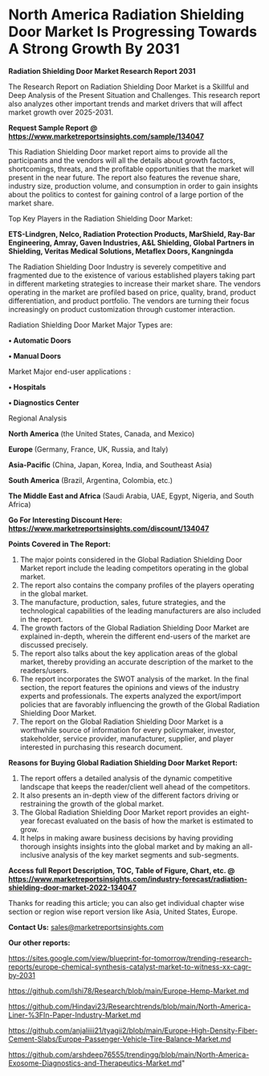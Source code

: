 # North America Radiation Shielding Door Market Is Progressing Towards A Strong Growth By 2031

<strong>Radiation Shielding Door Market Research Report 2031</strong>

The Research Report on Radiation Shielding Door Market is a Skillful and Deep Analysis of the Present Situation and Challenges. This research report also analyzes other important trends and market drivers that will affect market growth over 2025-2031.

<strong>Request Sample Report @ <a href=https://www.marketreportsinsights.com/sample/134047>https://www.marketreportsinsights.com/sample/134047</a></strong>

This Radiation Shielding Door market report aims to provide all the participants and the vendors will all the details about growth factors, shortcomings, threats, and the profitable opportunities that the market will present in the near future. The report also features the revenue share, industry size, production volume, and consumption in order to gain insights about the politics to contest for gaining control of a large portion of the market share.

Top Key Players in the Radiation Shielding Door Market:

<strong>ETS-Lindgren, Nelco, Radiation Protection Products, MarShield, Ray-Bar Engineering, Amray, Gaven Industries, A&L Shielding, Global Partners in Shielding, Veritas Medical Solutions, Metaflex Doors, Kangningda</strong>

The Radiation Shielding Door Industry is severely competitive and fragmented due to the existence of various established players taking part in different marketing strategies to increase their market share. The vendors operating in the market are profiled based on price, quality, brand, product differentiation, and product portfolio. The vendors are turning their focus increasingly on product customization through customer interaction.

Radiation Shielding Door Market Major Types are:

<strong>• Automatic Doors

• Manual Doors</strong>

Market Major end-user applications :

<strong>• Hospitals

• Diagnostics Center</strong>

Regional Analysis

</u><strong><b>North America</b></strong> (the United States, Canada, and Mexico)

<strong><b>Europe </b></strong>(Germany, France, UK, Russia, and Italy)

<strong><b>Asia-Pacific</b></strong> (China, Japan, Korea, India, and Southeast Asia)

<strong><b>South America</b></strong> (Brazil, Argentina, Colombia, etc.)

<strong><b>The Middle East and Africa</b></strong> (Saudi Arabia, UAE, Egypt, Nigeria, and South Africa)

<strong>Go For Interesting Discount Here: <a href=https://www.marketreportsinsights.com/discount/134047>https://www.marketreportsinsights.com/discount/134047</a></strong>

<strong>Points Covered in The Report:</strong>
<ol>
  <li>The major points considered in the Global Radiation Shielding Door Market report include the leading competitors operating in the global market.</li>
  <li>The report also contains the company profiles of the players operating in the global market.</li>
  <li>The manufacture, production, sales, future strategies, and the technological capabilities of the leading manufacturers are also included in the report.</li>
  <li>The growth factors of the Global Radiation Shielding Door Market are explained in-depth, wherein the different end-users of the market are discussed precisely.</li>
  <li>The report also talks about the key application areas of the global market, thereby providing an accurate description of the market to the readers/users.</li>
  <li>The report incorporates the SWOT analysis of the market. In the final section, the report features the opinions and views of the industry experts and professionals. The experts analyzed the export/import policies that are favorably influencing the growth of the Global Radiation Shielding Door Market.</li>
  <li>The report on the Global Radiation Shielding Door Market is a worthwhile source of information for every policymaker, investor, stakeholder, service provider, manufacturer, supplier, and player interested in purchasing this research document.</li>
</ol>
<strong>Reasons for Buying Global Radiation Shielding Door Market Report:</strong>

<ol>
  <li>The report offers a detailed analysis of the dynamic competitive landscape that keeps the reader/client well ahead of the competitors.</li>
  <li>It also presents an in-depth view of the different factors driving or restraining the growth of the global market.</li>
  <li>The Global Radiation Shielding Door Market report provides an eight-year forecast evaluated on the basis of how the market is estimated to grow.</li>
  <li>It helps in making aware business decisions by having providing thorough insights insights into the global market and by making an all-inclusive analysis of the key market segments and sub-segments.</li>
</ol>
<strong>Access full Report Description, TOC, Table of Figure, Chart, etc. @ <a href=https://www.marketreportsinsights.com/industry-forecast/radiation-shielding-door-market-2022-134047>https://www.marketreportsinsights.com/industry-forecast/radiation-shielding-door-market-2022-134047</a></strong>


Thanks for reading this article; you can also get individual chapter wise section or region wise report version like Asia, United States, Europe.

<strong>Contact Us:</strong>
sales@marketreportsinsights.com

<strong>Our other reports:</strong>

<a href=https://sites.google.com/view/blueprint-for-tomorrow/trending-research-reports/europe-chemical-synthesis-catalyst-market-to-witness-xx-cagr-by-2031>https://sites.google.com/view/blueprint-for-tomorrow/trending-research-reports/europe-chemical-synthesis-catalyst-market-to-witness-xx-cagr-by-2031</a>

<a href=https://github.com/Ishi78/Research/blob/main/Europe-Hemp-Market.md>https://github.com/Ishi78/Research/blob/main/Europe-Hemp-Market.md</a>

<a href=https://github.com/Hindavi23/Researchtrends/blob/main/North-America-Liner-%3FIn-Paper-Industry-Market.md>https://github.com/Hindavi23/Researchtrends/blob/main/North-America-Liner-%3FIn-Paper-Industry-Market.md</a>

<a href=https://github.com/anjaliiii21/tyagii2/blob/main/Europe-High-Density-Fiber-Cement-Slabs/Europe-Passenger-Vehicle-Tire-Balance-Market.md>https://github.com/anjaliiii21/tyagii2/blob/main/Europe-High-Density-Fiber-Cement-Slabs/Europe-Passenger-Vehicle-Tire-Balance-Market.md</a>

<a href=https://github.com/arshdeep76555/trendingg/blob/main/North-America-Exosome-Diagnostics-and-Therapeutics-Market.md>https://github.com/arshdeep76555/trendingg/blob/main/North-America-Exosome-Diagnostics-and-Therapeutics-Market.md</a>"

